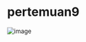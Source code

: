 # pertemuan9
![image](https://github.com/piannn01/pertemuan9/assets/145315523/40a985ca-3bf0-4585-8b4e-d56d14db569c)
